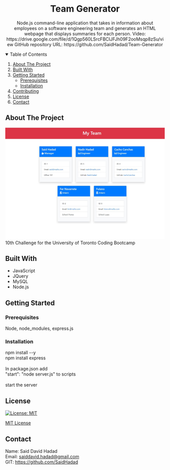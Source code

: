   <!-- PROJECT TITE -->
  <h1 align="center">Team Generator</h1>
  
  <!-- DESCRIPTION -->
  <p align="center">
  Node.js command-line application that takes in information about employees on a software engineering team and generates an HTML webpage that displays summaries for each person. 
  <!-- DEPLOYED LINK -->
  Video: https://drive.google.com/file/d/1Qgp560LSrcFBCIJFJh09F2ooMsqp8zSu/view
  GitHub repository URL: https://github.com/SaidHadad/Team-Generator

  <!-- TABLE OF CONTENTS -->
  <details open="open">
  <summary>Table of Contents</summary>
  <ol>
  <li><a href="#about-the-project">About The Project</a></li>
  <li><a href="#built-with">Built With</a></li>
  <li>
    <a href="#getting-started">Getting Started</a>
    <ul>
    <li><a href="#prerequisites">Prerequisites</a></li>
    <li><a href="#installation">Installation</a></li>
    </ul>
    </li>
  <li><a href="#contributing">Contributing</a></li>
  <li><a href="#license">License</a></li>
  <li><a href="#contact">Contact</a></li>
  </ol>
  </details>
  
  
  <!-- ABOUT THE PROJECT -->
  ## About The Project

  ![Team Generator](./dist/Capture.jpg) <br>
  10th Challenge for the University of Toronto Coding Bootcamp
  
  ## Built With

  * JavaScript
  * JQuery
  * MySQL
  * Node.js
  
  <!-- GETTING STARTED -->
  
  ## Getting Started

  ### Prerequisites

  Node, node_modules, express.js

  ### Installation

  npm install --y <br>
  npm install express <br>
  <br>
  In package.json add<br> 
  "start": "node server.js" to scripts<br>
  <br>
  start the server

  <!-- CONTRIBUTING -->
    
  <!-- LICENSE -->
  
  ## License

  [![License: MIT](https://img.shields.io/badge/License-MIT-yellow.svg)](https://opensource.org/licenses/MIT)

  [MIT License](https://choosealicense.com/licenses/mit/)  
  
  <!-- CONTACT -->
  
  ## Contact
  Name: Said David Hadad <br>
  Email: saiddavid.hadad@gmail.com <br>
  GIT: https://github.com/SaidHadad <br>